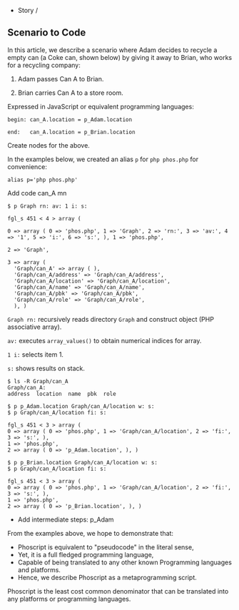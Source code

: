 - Story / 

## Scenario to Code

In this article, we describe a scenario where 
Adam decides to recycle a empty can (a Coke can, shown below)
by giving it away to Brian, who works for 
a recycling company:

1. Adam passes Can A to Brian.

2. Brian carries Can A to a store room.

Expressed in JavaScript or equivalent programming languages:

```
begin: can_A.location = p_Adam.location

end:   can_A.location = p_Brian.location
```



Create nodes for the above.


In the examples below, we created an alias `p`
for `php phos.php` for convenience:

```
alias p='php phos.php'
```

Add code can_A mn


```
$ p Graph rn: av: 1 i: s:

fgl_s 451 < 4 > array ( 

0 => array ( 0 => 'phos.php', 1 => 'Graph', 2 => 'rn:', 3 => 'av:', 4 => '1', 5 => 'i:', 6 => 's:', ), 1 => 'phos.php', 

2 => 'Graph', 

3 => array ( 
  'Graph/can_A' => array ( ), 
  'Graph/can_A/address' => 'Graph/can_A/address', 
  'Graph/can_A/location' => 'Graph/can_A/location', 
  'Graph/can_A/name' => 'Graph/can_A/name', 
  'Graph/can_A/pbk' => 'Graph/can_A/pbk', 
  'Graph/can_A/role' => 'Graph/can_A/role', 
  ), )

```

`Graph rn:` recursively reads directory `Graph`
and construct object (PHP associative array).

`av:` executes `array_values()` to obtain numerical
indices for array.

`1 i:` selects item 1.

`s:` shows results on stack.

```
$ ls -R Graph/can_A
Graph/can_A:
address  location  name  pbk  role
```

```
$ p p_Adam.location Graph/can_A/location w: s:
$ p Graph/can_A/location fi: s:

fgl_s 451 < 3 > array ( 
0 => array ( 0 => 'phos.php', 1 => 'Graph/can_A/location', 2 => 'fi:', 3 => 's:', ), 
1 => 'phos.php', 
2 => array ( 0 => 'p_Adam.location', ), )

$ p p_Brian.location Graph/can_A/location w: s:
$ p Graph/can_A/location fi: s:

fgl_s 451 < 3 > array ( 
0 => array ( 0 => 'phos.php', 1 => 'Graph/can_A/location', 2 => 'fi:', 3 => 's:', ), 
1 => 'phos.php', 
2 => array ( 0 => 'p_Brian.location', ), )
```

- Add intermediate steps: p_Adam 

From the examples above, we hope to demonstrate that:
- Phoscript is equivalent to "pseudocode" in the literal sense,
- Yet, it is a full fledged programming language, 
- Capable of being translated to any other known
Programming languages and platforms.
- Hence, we describe Phoscript as a metaprogramming script.


Phoscript is the least cost common denominator that can be translated into any platforms or programming languages.
